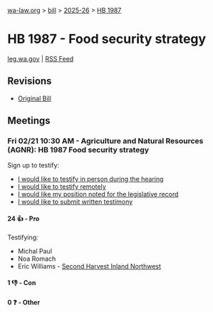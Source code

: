 [wa-law.org](/) > [bill](/bill/) > [2025-26](/bill/2025-26/) > [HB 1987](/bill/2025-26/hb/1987/)

# HB 1987 - Food security strategy
[leg.wa.gov](https://app.leg.wa.gov/billsummary?BillNumber=1987&Year=2025&Initiative=false) | [RSS Feed](./rss.xml)

## Revisions
* [Original Bill](1/)

## Meetings
### Fri 02/21 10:30 AM - Agriculture and Natural Resources (AGNR): HB 1987 Food security strategy
Sign up to testify:
* [I would like to testify in person during the hearing](https://app.leg.wa.gov/csi/Testifier/Add?chamber=House&mId=32820&aId=164602&caId=25999&tId=1)
* [I would like to testify remotely](https://app.leg.wa.gov/csi/Testifier/Add?chamber=House&mId=32820&aId=164602&caId=25999&tId=2)
* [I would like my position noted for the legislative record](https://app.leg.wa.gov/csi/Testifier/Add?chamber=House&mId=32820&aId=164602&caId=25999&tId=3)
* [I would like to submit written testimony](https://app.leg.wa.gov/csi/Testifier/Add?chamber=House&mId=32820&aId=164602&caId=25999&tId=4)

#### 24 👍 - Pro
Testifying:
* Michal Paul
* Noa Romach
* Eric Williams - [Second Harvest Inland Northwest](/org/second_harvest_inland_northwest/)

#### 1 👎 - Con

#### 0 ❓ - Other
